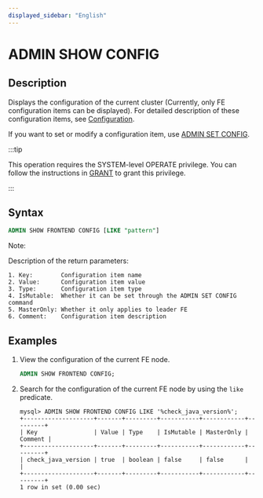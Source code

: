 ```yaml
---
displayed_sidebar: "English"
---
```


# ADMIN SHOW CONFIG

## Description

Displays the configuration of the current cluster (Currently, only FE configuration items can be displayed). For detailed description of these configuration items, see [Configuration](../../../../administration/management/FE_configuration.md).

If you want to set or modify a configuration item, use [ADMIN SET CONFIG](ADMIN_SET_CONFIG.md).

:::tip

This operation requires the SYSTEM-level OPERATE privilege. You can follow the instructions in [GRANT](../../account-management/GRANT.md) to grant this privilege.

:::

## Syntax

```sql
ADMIN SHOW FRONTEND CONFIG [LIKE "pattern"]
```

Note:

Description of the return parameters:

```plain text
1. Key:        Configuration item name
2. Value:      Configuration item value
3. Type:       Configuration item type 
4. IsMutable:  Whether it can be set through the ADMIN SET CONFIG command
5. MasterOnly: Whether it only applies to leader FE
6. Comment:    Configuration item description 
```

## Examples

1. View the configuration of the current FE node.

    ```sql
    ADMIN SHOW FRONTEND CONFIG;
    ```

2. Search for the configuration of the current FE node by using the `like` predicate.  

    ```plain text
    mysql> ADMIN SHOW FRONTEND CONFIG LIKE '%check_java_version%';
    +--------------------+-------+---------+-----------+------------+---------+
    | Key                | Value | Type    | IsMutable | MasterOnly | Comment |
    +--------------------+-------+---------+-----------+------------+---------+
    | check_java_version | true  | boolean | false     | false      |         |
    +--------------------+-------+---------+-----------+------------+---------+
    1 row in set (0.00 sec)
    ```
